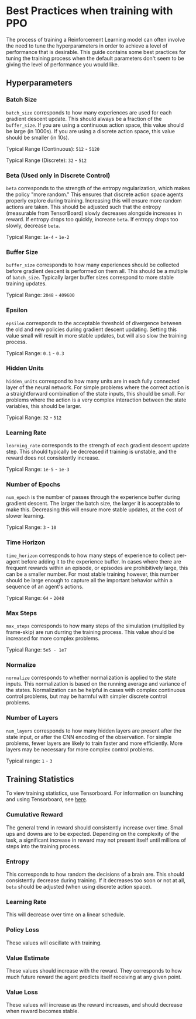 # Best Practices when training with PPO

The process of training a Reinforcement Learning model can often involve the need to tune the hyperparameters in order to achieve
a level of performance that is desirable. This guide contains some best practices for tuning the training process when the default
parameters don't seem to be giving the level of performance you would like.

## Hyperparameters

### Batch Size

`batch_size` corresponds to how many experiences are used for each gradient descent update. This should always be a fraction
of the `buffer_size`. If you are using a continuous action space, this value should be large (in 1000s). If you are using a discrete action space, this value should be smaller (in 10s).

Typical Range (Continuous): `512` - `5120`

Typical Range (Discrete): `32` - `512`


### Beta (Used only in Discrete Control)

`beta` corresponds to the strength of the entropy regularization, which makes the policy "more random." This ensures that discrete action space agents properly explore during training. Increasing this will ensure more random actions are taken. This should be adjusted such that the entropy (measurable from TensorBoard) slowly decreases alongside increases in reward. If entropy drops too quickly, increase `beta`. If entropy drops too slowly, decrease `beta`.

Typical Range: `1e-4` - `1e-2`

### Buffer Size

`buffer_size` corresponds to how many experiences should be collected before gradient descent is performed on them all.
This should be a multiple of `batch_size`. Typically larger buffer sizes correspond to more stable training updates.

Typical Range: `2048` - `409600`

### Epsilon

`epsilon` corresponds to the acceptable threshold of divergence between the old and new policies during gradient descent updating. Setting this value small will result in more stable updates, but will also slow the training process.

Typical Range: `0.1` - `0.3`

### Hidden Units

`hidden_units` correspond to how many units are in each fully connected layer of the neural network. For simple problems
where the correct action is a straightforward combination of the state inputs, this should be small. For problems where
the action is a very complex interaction between the state variables, this should be larger.

Typical Range: `32` - `512`

### Learning Rate

`learning_rate` corresponds to the strength of each gradient descent update step. This should typically be decreased if
training is unstable, and the reward does not consistently increase.

Typical Range: `1e-5` - `1e-3`

### Number of Epochs

`num_epoch` is the number of passes through the experience buffer during gradient descent. The larger the batch size, the
larger it is acceptable to make this. Decreasing this will ensure more stable updates, at the cost of slower learning.

Typical Range: `3` - `10`

### Time Horizon

`time_horizon` corresponds to how many steps of experience to collect per-agent before adding it to the experience buffer.
In cases where there are frequent rewards within an episode, or episodes are prohibitively large, this can be a smaller number. For most stable training however, this number should be large enough to capture all the important behavior within a sequence of an agent's actions.

Typical Range: `64` - `2048`

### Max Steps

`max_steps` corresponds to how many steps of the simulation (multiplied by frame-skip) are run durring the training process. This value should be increased for more complex problems.

Typical Range: `5e5 - 1e7`

### Normalize

`normalize` corresponds to whether normalization is applied to the state inputs. This normalization is based on the running average and variance of the states.
Normalization can be helpful in cases with complex continuous control problems, but may be harmful with simpler discrete control problems.

### Number of Layers

`num_layers` corresponds to how many hidden layers are present after the state input, or after the CNN encoding of the observation. For simple problems,
fewer layers are likely to train faster and more efficiently. More layers may be necessary for more complex control problems.

Typical range: `1` - `3`

## Training Statistics

To view training statistics, use Tensorboard. For information on launching and using Tensorboard, see [here](./Getting-Started-with-Balance-Ball.md#observing-training-progress).

### Cumulative Reward

The general trend in reward should consistently increase over time. Small ups and downs are to be expected. Depending on the complexity of the task, a significant increase in reward may not present itself until millions of steps into the training process.

### Entropy

This corresponds to how random the decisions of a brain are. This should consistently decrease during training. If it decreases too soon or not at all, `beta` should be adjusted (when using discrete action space).

### Learning Rate

This will decrease over time on a linear schedule.

### Policy Loss

These values will oscillate with training.

### Value Estimate

These values should increase with the reward. They corresponds to how much future reward the agent predicts itself receiving at any given point.

### Value Loss

These values will increase as the reward increases, and should decrease when reward becomes stable.